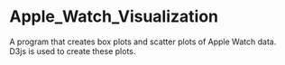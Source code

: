 # Apple_Watch_Visualization
A program that creates box plots and scatter plots of Apple Watch data. D3js is used to create these plots. 
